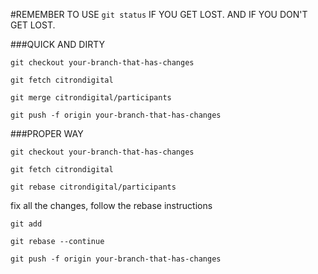 #REMEMBER TO USE `git status` IF YOU GET LOST. AND IF YOU DON'T GET LOST.

###QUICK AND DIRTY

`git checkout your-branch-that-has-changes`

`git fetch citrondigital`

`git merge citrondigital/participants`

`git push -f origin your-branch-that-has-changes`

###PROPER WAY

`git checkout your-branch-that-has-changes`

`git fetch citrondigital`

`git rebase citrondigital/participants`

fix all the changes, follow the rebase instructions

`git add`

`git rebase --continue`

`git push -f origin your-branch-that-has-changes`
